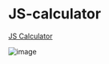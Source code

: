 # JS-calculator

[JS Calculator](https://salman-calculator.netlify.app/)

![image](https://user-images.githubusercontent.com/64953911/182470646-bcedd794-1815-4297-ad65-88a4ea21904c.png)
